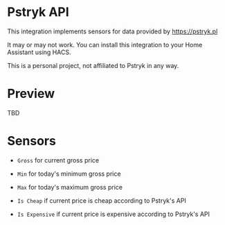 # Pstryk API

This integration implements sensors for data provided by https://pstryk.pl

It may or may not work. You can install this integration to your Home Assistant using HACS.

This is a personal project, not affiliated to Pstryk in any way.

# Preview

TBD

# Sensors

* `Gross` for current gross price

* `Min` for today's minimum gross price

* `Max` for today's maximum gross price

* `Is Cheap` if current price is cheap according to Pstryk's API

* `Is Expensive` if current price is expensive according to Pstryk's API
